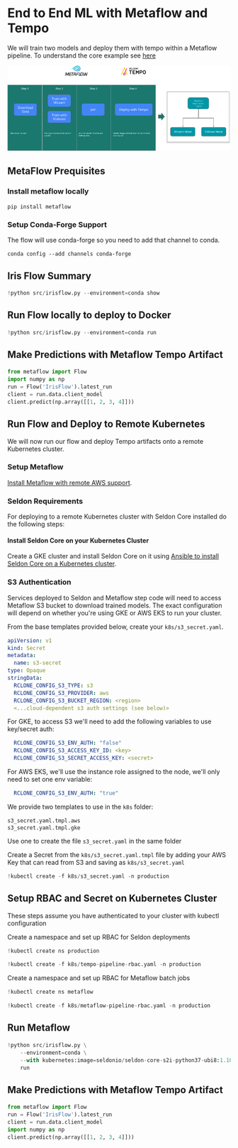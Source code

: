 # End to End ML with Metaflow and Tempo

We will train two models and deploy them with tempo within a Metaflow pipeline. To understand the core example see [here](https://tempo.readthedocs.io/en/latest/examples/multi-model/README.html)

![archtecture](architecture.png)

## MetaFlow Prequisites


### Install metaflow locally

```
pip install metaflow
```

### Setup Conda-Forge Support

The flow will use conda-forge so you need to add that channel to conda.

```
conda config --add channels conda-forge
```



## Iris Flow Summary


```python
!python src/irisflow.py --environment=conda show
```

## Run Flow locally to deploy to Docker


```python
!python src/irisflow.py --environment=conda run 
```

## Make Predictions with Metaflow Tempo Artifact


```python
from metaflow import Flow
import numpy as np
run = Flow('IrisFlow').latest_run
client = run.data.client_model
client.predict(np.array([[1, 2, 3, 4]]))
```

## Run Flow and Deploy to Remote Kubernetes

We will now run our flow and deploy Tempo artifacts onto a remote Kubernetes cluster. 

### Setup Metaflow

[Install Metaflow with remote AWS support](https://docs.metaflow.org/metaflow-on-aws/metaflow-on-aws).

### Seldon Requirements

For deploying to a remote Kubernetes cluster with Seldon Core installed do the following steps:

#### Install Seldon Core on your Kubernetes Cluster

Create a GKE cluster and install Seldon Core on it using [Ansible to install Seldon Core on a Kubernetes cluster](https://github.com/SeldonIO/ansible-k8s-collection).

### S3 Authentication
Services deployed to Seldon and Metaflow step code will need to access Metaflow S3 bucket to download trained models. The exact configuration will depend on whether you're using GKE or AWS EKS to run your cluster.

From the base templates provided below, create your `k8s/s3_secret.yaml`.

```yaml
apiVersion: v1
kind: Secret
metadata:
  name: s3-secret
type: Opaque
stringData:
  RCLONE_CONFIG_S3_TYPE: s3
  RCLONE_CONFIG_S3_PROVIDER: aws
  RCLONE_CONFIG_S3_BUCKET_REGION: <region>
  <...cloud-dependent s3 auth settings (see below)>
```

For GKE, to access S3 we'll need to add the following variables to use key/secret auth:
```yaml
  RCLONE_CONFIG_S3_ENV_AUTH: "false"
  RCLONE_CONFIG_S3_ACCESS_KEY_ID: <key>
  RCLONE_CONFIG_S3_SECRET_ACCESS_KEY: <secret>
```

For AWS EKS, we'll use the instance role assigned to the node, we'll only need to set one env variable:
```yaml
  RCLONE_CONFIG_S3_ENV_AUTH: "true"
```

We provide two templates to use in the `k8s` folder:

```
s3_secret.yaml.tmpl.aws
s3_secret.yaml.tmpl.gke
```

Use one to create the file `s3_secret.yaml` in the same folder

Create a Secret from the `k8s/s3_secret.yaml.tmpl` file by adding your AWS Key that can read from S3 and saving as `k8s/s3_secret.yaml`

```python
!kubectl create -f k8s/s3_secret.yaml -n production
```

## Setup RBAC and Secret on Kubernetes Cluster

These steps assume you have authenticated to your cluster with kubectl configuration

Create a namespace and set up RBAC for Seldon deployments
```python
!kubectl create ns production
```

```python
!kubectl create -f k8s/tempo-pipeline-rbac.yaml -n production
```

Create a namespace and set up RBAC for Metaflow batch jobs
```python
!kubectl create ns metaflow
```

```python
!kubectl create -f k8s/metaflow-pipeline-rbac.yaml -n production
```


## Run Metaflow

```python
!python src/irisflow.py \
    --environment=conda \
    --with kubernetes:image=seldonio/seldon-core-s2i-python37-ubi8:1.10.0-dev \
    run
```

## Make Predictions with Metaflow Tempo Artifact


```python
from metaflow import Flow
run = Flow('IrisFlow').latest_run
client = run.data.client_model
import numpy as np
client.predict(np.array([[1, 2, 3, 4]]))
```


```python

```
